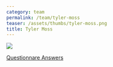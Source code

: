 ```yaml
---
category: team
permalink: /team/tyler-moss
teaser: /assets/thumbs/tyler-moss.png
title: Tyler Moss
---
```


<img src="/assets/img/tyler-moss.png" />

[Questionnare Answers](https://drive.google.com/open?id=11uZTl7UFIoKMEh48f_UU1qsXwOuMxeAKqTo--C4Cc6o)
